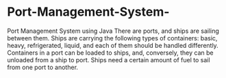 # Port-Management-System-
Port Management System using Java 
There are ports, and ships are sailing between them. Ships are carrying the
following types of containers: basic, heavy, refrigerated, liquid, and each of them should
be handled differently. Containers in a port can be loaded to ships, and, conversely, they
can be unloaded from a ship to port. Ships need a certain amount of fuel to sail from
one port to another.
